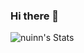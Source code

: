 ### Hi there 👋

![nuinn's Stats](https://github-readme-stats.vercel.app/api?username=nuinn&theme=slateorange&show_icons=true&hide_border=true&count_private=true)

<!--
**nuinn/nuinn** is a ✨ _special_ ✨ repository because its `README.md` (this file) appears on your GitHub profile.

Here are some ideas to get you started:

- 🔭 I’m currently working on ...
- 🌱 I’m currently learning ...
- 👯 I’m looking to collaborate on ...
- 🤔 I’m looking for help with ...
- 💬 Ask me about ...
- 📫 How to reach me: ...
- 😄 Pronouns: ...
- ⚡ Fun fact: ...
-->
